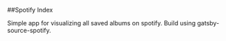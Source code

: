 ##Spotify Index

Simple app for visualizing all saved albums on spotify. Build using gatsby-source-spotify.